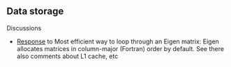 ## Data storage

Discussions

* [Response](http://stackoverflow.com/a/16286562/551589) to Most efficient way to loop through an Eigen matrix: 
  Eigen allocates matrices in column-major (Fortran) order by default. 
  See there also comments about L1 cache, etc
